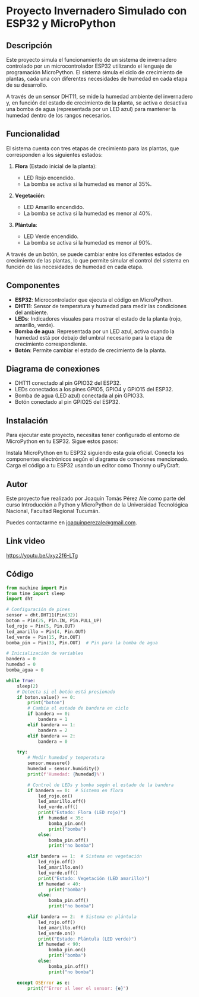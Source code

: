 # Proyecto Invernadero Simulado con ESP32 y MicroPython

## Descripción

Este proyecto simula el funcionamiento de un sistema de invernadero controlado por un microcontrolador ESP32 utilizando el lenguaje de programación MicroPython. El sistema simula el ciclo de crecimiento de plantas, cada una con diferentes necesidades de humedad en cada etapa de su desarrollo. 

A través de un sensor DHT11, se mide la humedad ambiente del invernadero y, en función del estado de crecimiento de la planta, se activa o desactiva una bomba de agua (representada por un LED azul) para mantener la humedad dentro de los rangos necesarios.

## Funcionalidad

El sistema cuenta con tres etapas de crecimiento para las plantas, que corresponden a los siguientes estados:

1. **Flora** (Estado inicial de la planta): 
   - LED Rojo encendido.
   - La bomba se activa si la humedad es menor al 35%.

2. **Vegetación**: 
   - LED Amarillo encendido.
   - La bomba se activa si la humedad es menor al 40%.

3. **Plántula**: 
   - LED Verde encendido.
   - La bomba se activa si la humedad es menor al 90%.

A través de un botón, se puede cambiar entre los diferentes estados de crecimiento de las plantas, lo que permite simular el control del sistema en función de las necesidades de humedad en cada etapa.

## Componentes

- **ESP32**: Microcontrolador que ejecuta el código en MicroPython.
- **DHT11**: Sensor de temperatura y humedad para medir las condiciones del ambiente.
- **LEDs**: Indicadores visuales para mostrar el estado de la planta (rojo, amarillo, verde).
- **Bomba de agua**: Representada por un LED azul, activa cuando la humedad está por debajo del umbral necesario para la etapa de crecimiento correspondiente.
- **Botón**: Permite cambiar el estado de crecimiento de la planta.

## Diagrama de conexiones

- DHT11 conectado al pin GPIO32 del ESP32.
- LEDs conectados a los pines GPIO5, GPIO4 y GPIO15 del ESP32.
- Bomba de agua (LED azul) conectada al pin GPIO33.
- Botón conectado al pin GPIO25 del ESP32.

## Instalación
Para ejecutar este proyecto, necesitas tener configurado el entorno de MicroPython en tu ESP32. Sigue estos pasos:

Instala MicroPython en tu ESP32 siguiendo esta guía oficial.
Conecta los componentes electrónicos según el diagrama de conexiones mencionado.
Carga el código a tu ESP32 usando un editor como Thonny o uPyCraft.

## Autor
Este proyecto fue realizado por Joaquín Tomás Pérez Ale como parte del curso Introducción a Python y MicroPython de la Universidad Tecnológica Nacional, Facultad Regional Tucumán.

Puedes contactarme en joaquinperezale@gmail.com.

## Link video 
https://youtu.be/Jxyz2f6-LTg

## Código

```python
from machine import Pin
from time import sleep
import dht

# Configuración de pines
sensor = dht.DHT11(Pin(32))
boton = Pin(25, Pin.IN, Pin.PULL_UP)
led_rojo = Pin(5, Pin.OUT)
led_amarillo = Pin(4, Pin.OUT)
led_verde = Pin(15, Pin.OUT)
bomba_pin = Pin(33, Pin.OUT)  # Pin para la bomba de agua

# Inicialización de variables
bandera = 0
humedad = 0
bomba_agua = 0

while True:
    sleep(2)
    # Detecta si el botón está presionado
    if boton.value() == 0:
        print("boton")
        # Cambia el estado de bandera en ciclo
        if bandera == 0:
            bandera = 1
        elif bandera == 1:
            bandera = 2
        elif bandera == 2:
            bandera = 0

    try:
        # Medir humedad y temperatura
        sensor.measure()
        humedad = sensor.humidity()
        print(f'Humedad: {humedad}%')

        # Control de LEDs y bomba según el estado de la bandera
        if bandera == 0:  # Sistema en flora
            led_rojo.on()
            led_amarillo.off()
            led_verde.off()
            print("Estado: Flora (LED rojo)")
            if  humedad < 35:
                bomba_pin.on()
                print("bomba")
            else:
                bomba_pin.off()
                print("no bomba")

        elif bandera == 1:  # Sistema en vegetación
            led_rojo.off()
            led_amarillo.on()
            led_verde.off()
            print("Estado: Vegetación (LED amarillo)")
            if humedad < 40:
                print("bomba")
            else:
                bomba_pin.off()
                print("no bomba")

        elif bandera == 2:  # Sistema en plántula
            led_rojo.off()
            led_amarillo.off()
            led_verde.on()
            print("Estado: Plántula (LED verde)")
            if humedad < 90:
                bomba_pin.on()
                print("bomba")
            else:
                bomba_pin.off()
                print("no bomba")

    except OSError as e:
        print(f"Error al leer el sensor: {e}")


